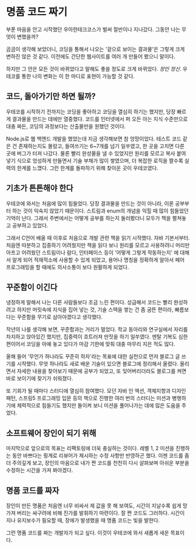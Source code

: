 # 명품 코드 짜기

부푼 마음을 안고 시작했던 우아한테크코스가 벌써 절반이나 지나갔다. 그동안 나는 무엇이 변했을까?

곰곰이 생각해 보았더니, 코딩을 통해서 나오는 '겉으로 보이는 결과물'은 그렇게 크게 변하진 않은 것 같다. 이전에도 간단한 웹사이트를 여러 개 만들어 봤으니 말이다.

하지만 그 안은 모든 것이 바뀌었다고 말해도 좋을 정도로 크게 바뀌었다. *장인 정신*. 우테코를 통한 나의 변화는 이 한 마디로 표현이 가능할 것 같다.

## 코드, 돌아가기만 하면 될까?

우테코를 시작하기 전까지는 코딩을 좋아하고 코딩을 열심히 하기는 했지만, 당장 빠르게 결과물을 만드는 데에만 열중했다. 코드를 인터넷에서 퍼 오든 아는 지식 수준만으로 대충 짜든, 코딩의 과정보다는 산출물만을 원했던 것이다.

Node.js로 웹 백엔드 개발을 했었는데 지금 생각해보면 참 엉망이었다. 테스트 코드 같은 건 존재하는지도 몰랐고, 들여쓰기는 6~7개를 넘기 일쑤였고, 한 곳을 고치면 다른 곳에 버그가 터져 나갔다. 
물론 빨리 완성물을 낼 수 있었지만 원리를 모르고 복사 붙여넣기 식으로 엉성하게 만들면서 기술 부채가 많이 쌓였으며, 더 복잡한 로직을 짤수록 실력의 한계를 느꼈다. 그런 한계를 돌파하기 위해 찾아온 곳이 우테코였다.

## 기초가 튼튼해야 한다

우테코에 와서는 처음에 많이 힘들었다. 당장 결과물을 만드는 것이 아니라, 이론 공부부터 하는 것이 익숙지 않았기 때문이다. 스트림과 enum의 개념을 익힐 때 많이 힘들었던 기억이 난다. 그래서 주변에서는 어떻게 공부를 하는지 둘러봤더니 모두가 책을 펼쳐놓고 공부하고 있었다.

그래서 C언어 배울 때 이후로 처음으로 개발 관련 책을 읽기 시작했다. 자바 기본서부터. 처음엔 따분하고 집중하기 어려웠지만 책을 읽다 보니 원리를 모르고 사용하려니 머리만 아프고 어려웠던 스트림이나 람다, 인터페이스 등이 '어떻게 그렇게 작동하는지' 에 대해서 알게 되어 적재적소에 사용할 수 있게 되었고, 용어나 명칭을 정확하게 알아서 페어 프로그래밍을 할 때에도 의사소통이 보다 원활하게 되었다.

## 꾸준함이 이긴다

냉정하게 말해서 나는 다른 사람들보다 조금 느린 편이다. 성급해서 코드는 빨리 완성하려고 하지만 머릿속에 지식을 집어 넣는 것, 기술 스택을 쌓는 건 좀 굼뜬 편이라, 빠름보다는 꾸준함을 무기로 삼아야겠다고 생각했다.

작년의 나를 생각해 보면, 꾸준함과는 거리가 멀었다. 학교 동아리와 연구실에서 자리를 차지하고 앉아있긴 했지만, 집중력이 흐트러져 딴짓을 하기 일쑤였다. 멘탈 기복도 심한 편이어서 코딩을 아예 놓고 있다가 마감 기한에 맞춰 대충 마무리 지은 적도 많다.

올해 들어 '무언가 하나라도 꾸준히 하자'라는 목표에 대한 실천으로 먼저 블로그 글 쓰기를 시작했다. 무엇 하나라도 새로 배운 기술이 있으면 블로그에 정리해서 올렸다. 올리면서 자세한 내용을 찾아보기 때문에 공부가 되었고, 또 잊어버리더라도 블로그를 켜면 바로 보이기에 찾기가 쉬워졌다.

또 기회가 될 때마다 스터디에 열심히 참여했다. 모던 자바 인 액션, 객체지향과 디자인 패턴, 스프링5 프로그래밍 입문 등의 책으로 진행한 여러 번의 스터디는 미션과 병행하기에 체력적으로 힘들기도 했지만 돌이켜 보니 미션을 풀어나가는 데에 많은 도움을 주었다.

## 소프트웨어 장인이 되기 위해

마지막으로 앞으로의 목표는 리팩토링에 더욱 충실하는 것이다. 레벨 1, 2 미션을 진행하는 동안 바쁘다는 핑계로 리뷰어가 제시하는 수정 사항만 반영하곤 했다. 이젠 코드를 좀더 주의깊게 보고, 장인의 마음으로 내가 짠 코드를 천천히 다시 살펴보며 아쉬운 부분을 수정하는 시간을 가져 봐야겠다.

## 명품 코드를 짜자

장인이 만든 명품은 처음엔 너무 비싸서 제 값을 못 해 보여도, 시간이 지날수록 쉽게 망가져 버리는 싸구려에 비해 진가를 발휘하기 마련이다. 잘 짠 코드도 그러하다. 시간이 지나 유지보수가 필요할 때, 장애가 발생했을 때 명품 코드는 빛을 발한다.

그런 명품 코드를 짜는 개발자가 되고 싶다. 이것이 우테코에 와서 새롭게 새운 목표이다.